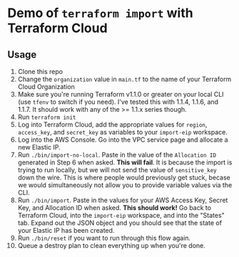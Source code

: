 # Demo of `terraform import` with Terraform Cloud

## Usage

1. Clone this repo
2. Change the `organization` value in `main.tf` to the name of your Terraform Cloud Organization
3. Make sure you're running Terraform v1.1.0 or greater on your local CLI (use `tfenv` to switch if you need). I've tested this with 1.1.4, 1.1.6, and 1.1.7. It should work with any of the >= 1.1.x series though.
4. Run `terraform init`
5. Log into Terraform Cloud, add the appropriate values for `region`, `access_key`, and `secret_key` as variables to your `import-eip` workspace.
6. Log into the AWS Console. Go into the VPC service page and allocate a new Elastic IP.
7. Run `./bin/import-no-local`. Paste in the value of the `Allocation ID` generated in Step 6 when asked. **This will fail**. It is because the import is trying to run locally, but we will not send the value of `sensitive_key` down the wire. This is where people would previously get stuck, becase we would simultaneously not allow you to provide variable values via the CLI.
8. Run `./bin/import`. Paste in the values for your AWS Access Key, Secret Key, and Allocation ID when asked. **This should work!** Go back to Terraform Cloud, into the `import-eip` workspace, and into the "States" tab. Expand out the JSON object and you should see that the state of your Elastic IP has been created.
9. Run `./bin/reset` if you want to run through this flow again.
10. Queue a destroy plan to clean everything up when you're done.